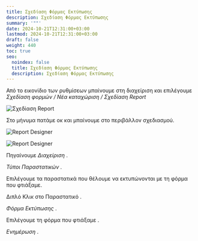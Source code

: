```yaml
---
title: Σχεδίαση Φόρμας Εκτύπωσης
description: Σχεδίαση Φόρμας Εκτύπωσης
summary: '""'
date: 2024-10-21T12:31:00+03:00
lastmod: 2024-10-21T12:31:00+03:00
draft: false
weight: 440
toc: true
seo:
  noindex: false
  title: Σχεδίαση Φόρμας Εκτύπωσης
  description: Σχεδίαση Φόρμας Εκτύπωσης
---
```

Από το εικονίδιο των ρυθμίσεων μπαίνουμε στη διαχείριση και επιλέγουμε *Σχεδίαση φορμών / Νέα καταχώριση / Σχεδίαση Report*

![Σχεδίαση Report](/images/forma-parastatikou.jpg "Σχεδίαση Report")

Στο μήνυμα πατάμε οκ και μπαίνουμε στο περιβάλλον σχεδιασμού.

![Report Designer](/images/erport-designer.jpg "Report Designer")

 

![Report Designer](/images/erport-designer.jpg "Report Designer")

Πηγαίνουμε *Διαχείριση* .

*Τύποι Παραστατικών .*

Επιλέγουμε τα παραστατικά που θέλουμε να εκτυπώνονται με τη φόρμα που φτιάξαμε.

Διπλό Κλικ στο Παραστατικό .

*Φόρμα Εκτύπωσης* .

Επιλέγουμε τη φόρμα που φτιάξαμε .

*Ενημέρωση* .
